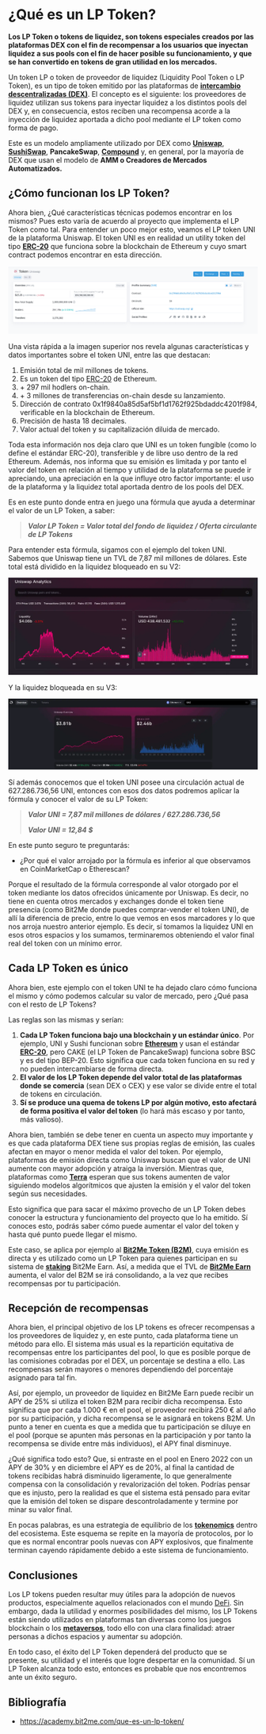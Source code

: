 # ¿Qué es un LP Token?

**Los LP Token o tokens de liquidez, son tokens especiales creados por las plataformas DEX con el fin de recompensar a los usuarios que inyectan liquidez a sus pools con el fin de hacer posible su funcionamiento, y que se han convertido en tokens de gran utilidad en los mercados.**

Un token LP o token de proveedor de liquidez (Liquidity Pool Token o LP Token), es un tipo de token emitido por las plataformas de [**intercambio descentralizadas (DEX)**](https://academy.bit2me.com/exchange-descentralizado-dex/). El concepto es el siguiente: los proveedores de liquidez utilizan sus tokens para inyectar liquidez a los distintos pools del DEX y, en consecuencia, estos reciben una recompensa acorde a la inyección de liquidez aportada a dicho pool mediante el LP token como forma de pago.

Este es un modelo ampliamente utilizado por DEX como [**Uniswap**](https://academy.bit2me.com/que-es-uniswap/), [**SushiSwap**](https://academy.bit2me.com/que-es-sushiswap/), **PancakeSwap**, [**Compound**](https://academy.bit2me.com/que-es-compound-comp/) y, en general, por la mayoría de DEX que usan el modelo de **AMM o Creadores de Mercados Automatizados.**

## ¿Cómo funcionan los LP Token?

Ahora bien, ¿Qué características técnicas podemos encontrar en los mismos? Pues esto varía de acuerdo al proyecto que implementa el LP Token como tal. Para entender un poco mejor esto, veamos el LP token UNI de la plataforma Uniswap. El token UNI es en realidad un utility token del tipo [**ERC-20**](https://academy.bit2me.com/que-es-erc-20-token/) que funciona sobre la blockchain de Ethereum y cuyo smart contract podemos encontrar en esta dirección.

![lp-token-01](./images/lp-token-01.webp)

Una vista rápida a la imagen superior nos revela algunas características y datos importantes sobre el token UNI, entre las que destacan:

1. Emisión total de mil millones de tokens.
2. Es un token del tipo [ERC-20](https://academy.bit2me.com/que-es-erc-20-token/) de Ethereum.
3. \+ 297 mil hodlers on-chain.
4. \+ 3 millones de transferencias on-chain desde su lanzamiento.
5. Dirección de contrato 0x1f9840a85d5af5bf1d1762f925bdaddc4201f984, verificable en la blockchain de Ethereum.
6. Precisión de hasta 18 decimales.
7. Valor actual del token y su capitalización diluida de mercado.

Toda esta información nos deja claro que UNI es un token fungible (como lo define el estándar ERC-20), transferible y de libre uso dentro de la red Ethereum. Además, nos informa que su emisión es limitada y por tanto el valor del token en relación al tiempo y utilidad de la plataforma se puede ir apreciando, una apreciación en la que influye otro factor importante: el uso de la plataforma y la liquidez total aportada dentro de los pools del DEX.

Es en este punto donde entra en juego una fórmula que ayuda a determinar el valor de un LP Token, a saber:

> ***Valor LP Token = Valor total del fondo de liquidez / Oferta circulante de LP Tokens***

Para entender esta fórmula, sigamos con el ejemplo del token UNI. Sabemos que Uniswap tiene un TVL de 7,87 mil millones de dólares. Este total está dividido en la liquidez bloqueado en su V2:

![lp-token-02](./images/lp-token-02.webp)

Y la liquidez bloqueada en su V3:

![lp-token-02](./images/lp-token-03.webp)

Sí además conocemos que el token UNI posee una circulación actual de 627.286.736,56 UNI, entonces con esos dos datos podremos aplicar la fórmula y conocer el valor de su LP Token:

> ***Valor UNI = 7,87 mil millones de dólares / 627.286.736,56***
>
> ***Valor UNI = 12,84 $***

En este punto seguro te preguntarás:

- ¿Por qué el valor arrojado por la fórmula es inferior al que observamos en CoinMarketCap o Etherescan?

Porque el resultado de la fórmula corresponde al valor otorgado por el token mediante los datos ofrecidos únicamente por Uniswap. Es decir, no tiene en cuenta otros mercados y exchanges donde el token tiene presencia (como Bit2Me donde puedes comprar-vender el token UNI), de allí la diferencia de precio, entre lo que vemos en esos marcadores y lo que nos arroja nuestro anterior ejemplo. Es decir, sí tomamos la liquidez UNI en esos otros espacios y los sumamos, terminaremos obteniendo el valor final real del token con un mínimo error.

## Cada LP Token es único

Ahora bien, este ejemplo con el token UNI te ha dejado claro cómo funciona el mismo y cómo podemos calcular su valor de mercado, pero ¿Qué pasa con el resto de LP Tokens?

Las reglas son las mismas y serían:

1. **Cada LP Token funciona bajo una blockchain y un estándar único**. Por ejemplo, UNI y Sushi funcionan sobre [**Ethereum**](https://academy.bit2me.com/que-es-ethereum-eth-criptomoneda/) y usan el estándar [**ERC-20**](https://academy.bit2me.com/que-es-erc-20-token/), pero CAKE (el LP Token de PancakeSwap) funciona sobre BSC y es del tipo BEP-20. Esto significa que cada token funciona en su red y no pueden intercambiarse de forma directa.
2. **El valor de los LP Token depende del valor total de las plataformas donde se comercia** (sean DEX o CEX) y ese valor se divide entre el total de tokens en circulación.
3. **Sí se produce una quema de tokens LP por algún motivo, esto afectará de forma positiva el valor del token** (lo hará más escaso y por tanto, más valioso).

Ahora bien, también se debe tener en cuenta un aspecto muy importante y es que cada plataforma DEX tiene sus propias reglas de emisión, las cuales afectan en mayor o menor medida el valor del token. Por ejemplo, plataformas de emisión directa como Uniswap buscan que el valor de UNI aumente con mayor adopción y atraiga la inversión. Mientras que, plataformas como [**Terra**](https://academy.bit2me.com/que-es-terra-luna/) esperan que sus tokens aumenten de valor siguiendo modelos algorítmicos que ajusten la emisión y el valor del token según sus necesidades.

Esto significa que para sacar el máximo provecho de un LP Token debes conocer la estructura y funcionamiento del proyecto que lo ha emitido. Sí conoces esto, podrás saber cómo puede aumentar el valor del token y hasta qué punto puede llegar el mismo.

Este caso, se aplica por ejemplo al [**Bit2Me Token (B2M)**](https://academy.bit2me.com/que-es-bit2me-token-b2m/), cuya emisión es directa y es utilizado como un LP Token para quienes participan en su sistema de [**staking**](https://academy.bit2me.com/que-es-staking/) Bit2Me Earn. Así, a medida que el TVL de [**Bit2Me Earn**](https://bit2me.com/es/suite/earn) aumenta, el valor del B2M se irá consolidando, a la vez que recibes recompensas por tu participación.

## Recepción de recompensas

Ahora bien, el principal objetivo de los LP tokens es ofrecer recompensas a los proveedores de liquidez y, en este punto, cada plataforma tiene un método para ello. El sistema más usual es la repartición equitativa de recompensas entre los participantes del pool, lo que es posible porque de las comisiones cobradas por el DEX, un porcentaje se destina a ello. Las recompensas serán mayores o menores dependiendo del porcentaje asignado para tal fin.

Así, por ejemplo, un proveedor de liquidez en Bit2Me Earn puede recibir un APY de 25% si utiliza el token B2M para recibir dicha recompensa. Esto significa que por cada 1.000 € en el pool, el proveedor recibirá 250 € al año por su participación, y dicha recompensa se le asignará en tokens B2M. Un punto a tener en cuenta es que a medida que tu participación se diluye en el pool (porque se apunten más personas en la participación y por tanto la recompensa se divide entre más individuos), el APY final disminuye.

¿Qué significa todo esto? Que, si entraste en el pool en Enero 2022 con un APY de 30% y en diciembre el APY es de 20%, al final la cantidad de tokens recibidas habrá disminuido ligeramente, lo que generalmente compensa con la consolidación y revalorización del token. Podrías pensar que es injusto, pero la realidad es que el sistema está pensado para evitar que la emisión del token se dispare descontroladamente y termine por minar su valor final.

En pocas palabras, es una estrategia de equilibrio de los [**tokenomics**](https://academy.bit2me.com/que-es-tokenomics-economia-tokens/) dentro del ecosistema. Este esquema se repite en la mayoría de protocolos, por lo que es normal encontrar pools nuevas con APY explosivos, que finalmente terminan cayendo rápidamente debido a este sistema de funcionamiento.

## Conclusiones

Los LP tokens pueden resultar muy útiles para la adopción de nuevos productos, especialmente aquellos relacionados con el mundo [DeFi](https://academy.bit2me.com/que-es-defi-o-finanzas-descentralizadas/). Sin embargo, dada la utilidad y enormes posibilidades del mismo, los LP Tokens están siendo utilizados en plataformas tan diversas como los juegos blockchain o los [**metaversos**](https://academy.bit2me.com/que-es-el-metaverso/), todo ello con una clara finalidad: atraer personas a dichos espacios y aumentar su adopción.

En todo caso, el éxito del LP Token dependerá del producto que se presente, su utilidad y el interés que logre despertar en la comunidad. Sí un LP Token alcanza todo esto, entonces es probable que nos encontremos ante un éxito seguro.

## Bibliografía

- https://academy.bit2me.com/que-es-un-lp-token/
